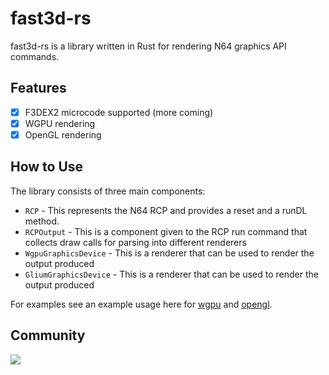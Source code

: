# fast3d-rs

fast3d-rs is a library written in Rust for rendering N64 graphics API commands.

## Features

- [x] F3DEX2 microcode supported (more coming)
- [x] WGPU rendering
- [x] OpenGL rendering

## How to Use

The library consists of three main components:

- `RCP` - This represents the N64 RCP and provides a reset and a runDL method.
- `RCPOutput` - This is a component given to the RCP run command that collects draw calls for parsing into different renderers
- `WgpuGraphicsDevice` - This is a renderer that can be used to render the output produced
- `GliumGraphicsDevice` - This is a renderer that can be used to render the output produced

For examples see an example usage here for [wgpu](https://github.com/retrofoundry/helix/blob/main/src/gui/wgpu_renderer.rs) and [opengl](https://github.com/retrofoundry/helix/blob/main/src/gui/glium_renderer.rs).

## Community

[![](https://dcbadge.vercel.app/api/server/nGckYNTp4w)](https://discord.gg/nGckYNTp4w)
